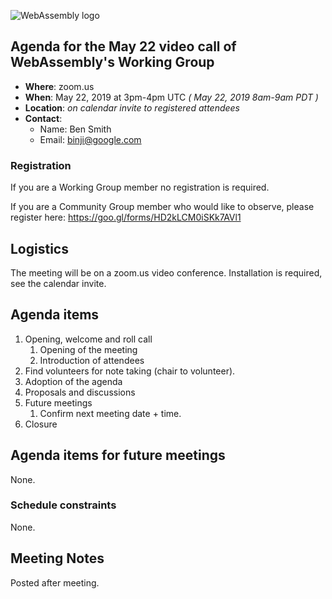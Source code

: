 ![WebAssembly logo](/images/WebAssembly.png)

## Agenda for the May 22 video call of WebAssembly's Working Group

- **Where**: zoom.us
- **When**: May 22, 2019 at 3pm-4pm UTC *( May 22, 2019 8am-9am PDT )*
- **Location**: *on calendar invite to registered attendees*
- **Contact**:
    - Name: Ben Smith
    - Email: binji@google.com

### Registration

If you are a Working Group member no registration is required.

If you are a Community Group member who would like to observe, please register
here:
https://goo.gl/forms/HD2kLCM0iSKk7AVl1

## Logistics

The meeting will be on a zoom.us video conference.
Installation is required, see the calendar invite.

## Agenda items

1. Opening, welcome and roll call
    1. Opening of the meeting
    1. Introduction of attendees
1. Find volunteers for note taking (chair to volunteer).
1. Adoption of the agenda
1. Proposals and discussions
1. Future meetings
    1. Confirm next meeting date + time.
1. Closure

## Agenda items for future meetings

None.

### Schedule constraints

None.

## Meeting Notes

Posted after meeting.
